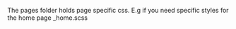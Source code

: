 The pages folder holds page specific css. E.g if you need specific styles for the home page _home.scss
